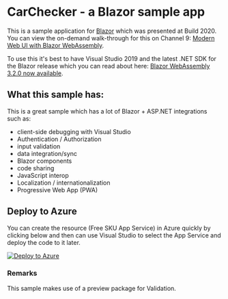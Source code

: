 # CarChecker - a Blazor sample app
This is a sample application for [Blazor](https://blazor.net) which was presented at Build 2020.  You can view the on-demand walk-through for this on Channel 9: [Modern Web UI with Blazor WebAssembly](https://aka.ms/blazor-in-action).

To use this it's best to have Visual Studio 2019 and the latest .NET SDK for the Blazor release which you can read about here: [Blazor WebAssembly 3.2.0 now available](https://devblogs.microsoft.com/aspnet/blazor-webassembly-3-2-0-now-available/).

## What this sample has:
This is a great sample which has a lot of Blazor + ASP.NET integrations such as:
- client-side debugging with Visual Studio 
- Authentication / Authorization
- input validation
- data integration/sync
- Blazor components
- code sharing
- JavaScript interop
- Localization / internationalization
- Progressive Web App (PWA)

## Deploy to Azure
You can create the resource (Free SKU App Service) in Azure quickly by clicking below and then can use Visual Studio to select the App Service and deploy the code to it later.

[![Deploy to Azure](https://aka.ms/deploytoazurebutton)](https://portal.azure.com/#create/Microsoft.Template/uri/https%3A%2F%2Fraw.githubusercontent.com%2Falexf2017%2FCarChecker%2Fmaster%2Fdeploy.json)

### Remarks
This sample makes use of a preview package for Validation.
